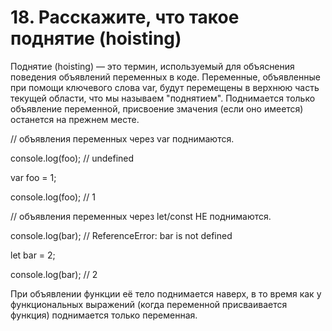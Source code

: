 # 18. Расскажите, что такое поднятие (hoisting)

Поднятие (hoisting) — это термин, используемый для объяснения поведения объявлений переменных в коде. Переменные, объявленные при помощи ключевого слова var, будут перемещены в верхнюю часть текущей области, что мы называем "поднятием". Поднимается только объявление переменной, присвоение змачения (если оно имеется) останется на прежнем месте.

// объявления переменных через var поднимаются.

console.log(foo); // undefined

var foo = 1;

console.log(foo); // 1   

// объявления переменных через let/const НЕ поднимаются.   

console.log(bar); // ReferenceError: bar is not defined

let bar = 2;

console.log(bar); // 2

При объявлении функции её тело поднимается наверх, в то время как у функциональных выражений (когда переменной присваивается функция) поднимается только переменная.
